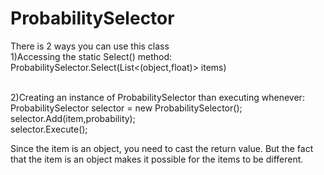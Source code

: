 # ProbabilitySelector
There is 2 ways you can use this class <br>
1)Accessing the static Select() method:<br>
ProbabilitySelector.Select(List<(object,float)> items)<br><br>

2)Creating an instance of ProbabilitySelector than executing whenever:<br>
ProbabilitySelector selector = new ProbabilitySelector();<br>
selector.Add(item,probability);<br>
selector.Execute();<br>

Since the item is an object, you need to cast the return value. But the fact that the item is an object makes it possible for the items to be different.

